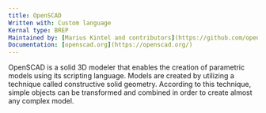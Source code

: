```yaml
---
title: OpenSCAD
Written with: Custom language
Kernal type: BREP
Maintained by: [Marius Kintel and contributors](https://github.com/openscad/openscad/graphs/contributors)
Documentation: [openscad.org](https://openscad.org/)
---
```

OpenSCAD is a solid 3D modeler that enables the creation of parametric models using its scripting language. Models are created by utilizing a technique called constructive solid geometry. According to this technique, simple objects can be transformed and combined in order to create almost any complex model.